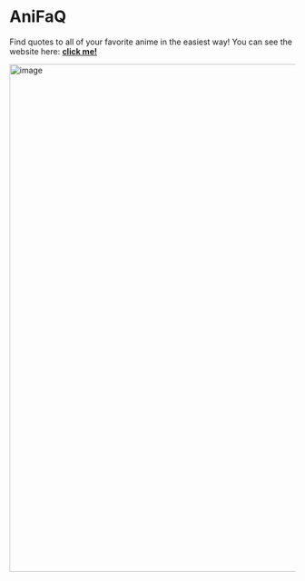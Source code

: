 # AniFaQ
Find quotes to all of your favorite anime in the easiest way!
You can see the website here: <a href='https://anifaq.netlify.app'><strong> click me! </strong></a>

<img align='center' width="896" alt="image" src="![image](https://user-images.githubusercontent.com/91326015/181665720-5f87e78d-b5a7-4dfb-b300-af2247ce37d3.png)" />
